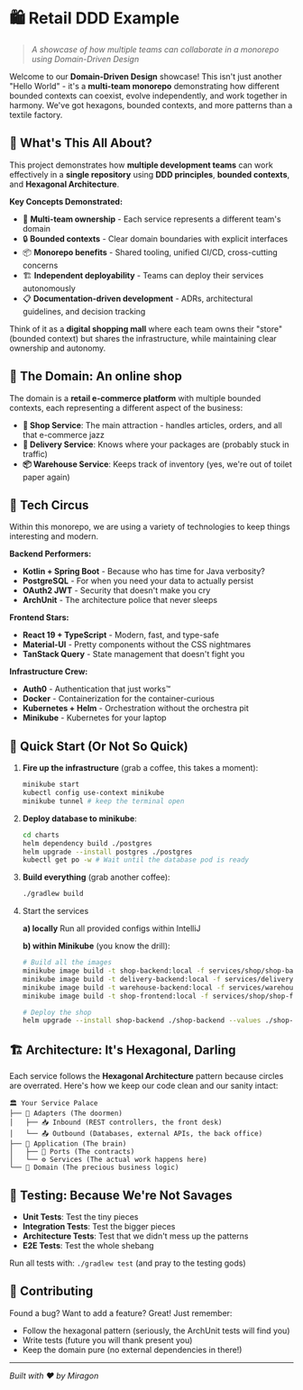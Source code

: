 # 🛍️ Retail DDD Example

> *A showcase of how multiple teams can collaborate in a monorepo using Domain-Driven Design*

Welcome to our **Domain-Driven Design** showcase!
This isn't just another "Hello World" - it's a **multi-team monorepo** demonstrating how different bounded contexts can
coexist, evolve independently, and work together in harmony.
We've got hexagons, bounded contexts, and more patterns than a textile factory.

## 🎯 What's This All About?

This project demonstrates how **multiple development teams** can work effectively in a **single repository** using **DDD
principles**, **bounded contexts**, and **Hexagonal Architecture**.

**Key Concepts Demonstrated:**

- 🏢 **Multi-team ownership** - Each service represents a different team's domain
- 🔒 **Bounded contexts** - Clear domain boundaries with explicit interfaces
- 📦 **Monorepo benefits** - Shared tooling, unified CI/CD, cross-cutting concerns
- 🏗️ **Independent deployability** - Teams can deploy their services autonomously
- 📋 **Documentation-driven development** - ADRs, architectural guidelines, and decision tracking

Think of it as a **digital shopping mall** where each team owns their "store" (bounded context) but shares the
infrastructure, while maintaining clear ownership and autonomy.

## 🏬 The Domain: An online shop

The domain is a **retail e-commerce platform** with multiple bounded contexts,
each representing a different aspect of the business:

- **🛒 Shop Service**: The main attraction - handles articles, orders, and all that e-commerce jazz
- **🚚 Delivery Service**: Knows where your packages are (probably stuck in traffic)
- **📦 Warehouse Service**: Keeps track of inventory (yes, we're out of toilet paper again)

## 🎪 Tech Circus

Within this monorepo, we are using a variety of technologies to keep things interesting and modern.

**Backend Performers:**

- **Kotlin + Spring Boot** - Because who has time for Java verbosity?
- **PostgreSQL** - For when you need your data to actually persist
- **OAuth2 JWT** - Security that doesn't make you cry
- **ArchUnit** - The architecture police that never sleeps

**Frontend Stars:**

- **React 19 + TypeScript** - Modern, fast, and type-safe
- **Material-UI** - Pretty components without the CSS nightmares
- **TanStack Query** - State management that doesn't fight you

**Infrastructure Crew:**

- **Auth0** - Authentication that just works™
- **Docker** - Containerization for the container-curious
- **Kubernetes + Helm** - Orchestration without the orchestra pit
- **Minikube** - Kubernetes for your laptop

## 🚀 Quick Start (Or Not So Quick)

1. **Fire up the infrastructure** (grab a coffee, this takes a moment):
   ```bash
   minikube start
   kubectl config use-context minikube
   minikube tunnel # keep the terminal open
   ```
   
2. **Deploy database to minikube**:
   ```bash
   cd charts
   helm dependency build ./postgres
   helm upgrade --install postgres ./postgres
   kubectl get po -w # Wait until the database pod is ready
   ```

3. **Build everything** (grab another coffee):
   ```bash
   ./gradlew build
   ```

4. Start the services

   **a) locally**
   Run all provided configs within IntelliJ

   **b) within Minikube** (you know the drill):
   ```bash
   # Build all the images
   minikube image build -t shop-backend:local -f services/shop/shop-backend/Dockerfile .
   minikube image build -t delivery-backend:local -f services/delivery/delivery-backend/Dockerfile .
   minikube image build -t warehouse-backend:local -f services/warehouse/warehouse-backend/Dockerfile .
   minikube image build -t shop-frontend:local -f services/shop/shop-frontend/Dockerfile .
   
   # Deploy the shop
   helm upgrade --install shop-backend ./shop-backend --values ./shop-backend/values.local.yaml
   ```

## 🏗️ Architecture: It's Hexagonal, Darling

Each service follows the **Hexagonal Architecture** pattern because circles are overrated.
Here's how we keep our code clean and our sanity intact:

```
🏛️ Your Service Palace
├── 🚪 Adapters (The doormen)
│   ├── 📥 Inbound (REST controllers, the front desk)  
│   └── 📤 Outbound (Databases, external APIs, the back office)
├── 🧠 Application (The brain)
│   ├── 🔌 Ports (The contracts)
│   └── ⚙️ Services (The actual work happens here)
└── 💎 Domain (The precious business logic)
```

## 🧪 Testing: Because We're Not Savages

- **Unit Tests**: Test the tiny pieces
- **Integration Tests**: Test the bigger pieces
- **Architecture Tests**: Test that we didn't mess up the patterns
- **E2E Tests**: Test the whole shebang

Run all tests with: `./gradlew test` (and pray to the testing gods)

## 🤝 Contributing

Found a bug? Want to add a feature? Great! Just remember:

- Follow the hexagonal pattern (seriously, the ArchUnit tests will find you)
- Write tests (future you will thank present you)
- Keep the domain pure (no external dependencies in there!)

---

*Built with ❤️ by Miragon*